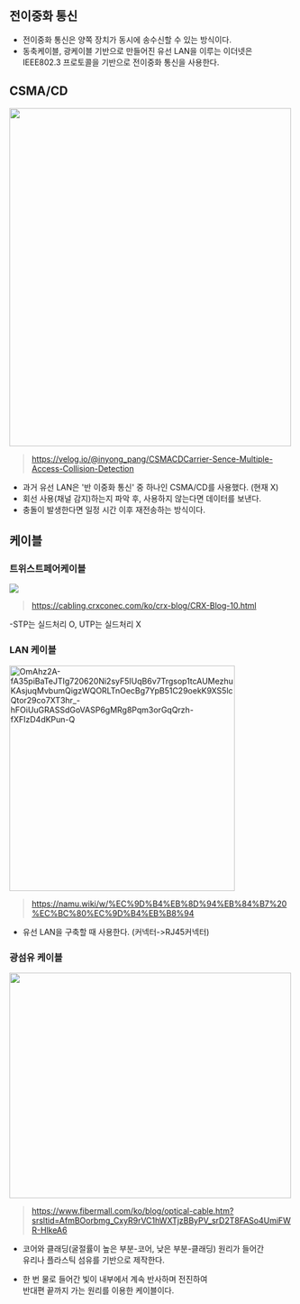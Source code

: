 ## 전이중화 통신
- 전이중화 통신은 양쪽 장치가 동시에 송수신할 수 있는 방식이다. <br>
- 동축케이블, 광케이블 기반으로 만들어진 유선 LAN을 이루는 이더넷은 <br>
IEEE802.3 프로토콜을 기반으로 전이중화 통신을 사용한다.<br>

## CSMA/CD
<img width="500" height="600" src="https://github.com/user-attachments/assets/a786e5f6-00e1-4845-b987-cef737d9510f"/><br>
>https://velog.io/@inyong_pang/CSMACDCarrier-Sence-Multiple-Access-Collision-Detection

- 과거 유선 LAN은 '반 이중화 통신' 중 하나인 CSMA/CD를 사용했다. (현재 X)
- 회선 사용(채널 감지)하는지 파악 후, 사용하지 않는다면 데이터를 보낸다.
- 충돌이 발생한다면 일정 시간 이후 재전송하는 방식이다.

## 케이블
### 트위스트페어케이블
<img src="https://github.com/user-attachments/assets/04b28692-f012-4f84-aafa-a39818a3fc7a"/><br>
>https://cabling.crxconec.com/ko/crx-blog/CRX-Blog-10.html

-STP는 실드처리 O, UTP는 실드처리 X

### LAN 케이블
<img width="400" height="400" alt="OmAhz2A-fA35piBaTeJTIg720620Ni2syF5IUqB6v7Trgsop1tcAUMezhuKAsjuqMvbumQigzWQORLTnOecBg7YpB51C29oekK9XS5lcQtor29co7XT3hr_-hFOiUuGRASSdGoVASP6gMRg8Pqm3orGqQrzh-fXFIzD4dKPun-Q" src="https://github.com/user-attachments/assets/4598da27-0cce-427e-90de-7d202c91d634" /><br>
>https://namu.wiki/w/%EC%9D%B4%EB%8D%94%EB%84%B7%20%EC%BC%80%EC%9D%B4%EB%B8%94

- 유선 LAN을 구축할 때 사용한다. (커넥터->RJ45커넥터)

### 광섬유 케이블
<img width="500" height="400" src="https://github.com/user-attachments/assets/cdf06899-80c1-4ccb-9025-6d1fd8d3a295" /><br>

>https://www.fibermall.com/ko/blog/optical-cable.htm?srsltid=AfmBOorbmg_CxyR9rVC1hWXTjzBByPV_srD2T8FASo4UmiFWR-HlkeA6

- 코어와 클래딩(굴절률이 높은 부분-코어, 낮은 부분-클래딩) 원리가 들어간 <br>
유리나 플라스틱 섬유를 기반으로 제작한다. <br>

- 한 번 물로 들어간 빛이 내부에서 계속 반사하며 전진하여 <br>
반대편 끝까지 가는 원리를 이용한 케이블이다. <br>
